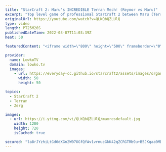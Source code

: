 ```yaml
---
title: "StarCraft 2: Maru's INCREDIBLE Terran Mech! (Reynor vs Maru)"
excerpt: "Top level game of professional StarCraft 2 between Maru (Terran) and Reynor (Zerg). Reynor decides to go for a Brood Lord timing attack versus Maru's passive Terran Mech style. While most players would just lose the game rigth then and there, Maru somehow manages to stabilize and counter attack.  Support"
originalUrl: https://youtube.com/watch?v=QLKQbQZLUlQ
type: video
length: PT25M26S
publishedDateTime: 2022-03-07T11:03:39Z
heat: 50

featuredContent: "<iframe width=\"800\" height=\"500\" frameborder=\"0\" src=\"https://www.youtube.com/embed/QLKQbQZLUlQ\" allow=\"accelerometer; autoplay; encrypted-media; gyroscope; picture-in-picture\" allowfullscreen></iframe>"

provider:
  name: LowkoTV
  domain: lowko.tv
  images:
    - url: https://everyday-cc.github.io/starcraft2/assets/images/organizations/lowko.tv-50x50.jpg
      width: 50
      height: 50

topics:
  - StarCraft 2
  - Terran
  - Zerg

images:
  - url: https://i.ytimg.com/vi/QLKQbQZLUlQ/maxresdefault.jpg
    width: 1280
    height: 720
    isCached: true

secured: "la8rJYzhiLtGd6dXGn2W07OGfQfAv1vrnueGkK42qZCRGTRb9u+B5JKqaa0MDRryYJb9cxupY2vdgFKVo3uTK6+8Whx49WIngXBl97uonxci3ryoisMCX7k9yUzFZ7+xwOzGUyzXHnBUHDd6QEfo6t2f2g+9Pb2TEPCsf+7+tP+jQMF6iwlWirJT4GhxDFxD9PyDWV4CL2aoiE6w0iy3He0nTXJXU3gtu9ticL0aolwndaRe5bEW0L57l6TOTy2xUJNXENQWTJW//Grh5u6jMp1H4xaAl1cAGU0x01meHagpfICjt0dFHcMSF9akbPC9DeSFTBoXUnjninBs1afDCqCcbYfkRaQR9DPkJs+uHWJwJ4cTZp4bE3xRONS4h036iV+Is8u5HVnmbMLYFnT2eWbi0i1tDPomcXOly05w9fE=;yBOTNWpRog2DotpzfCpgCA=="
---
```


